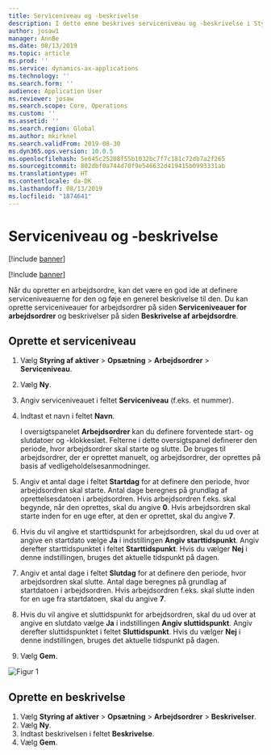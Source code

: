 ```yaml
---
title: Serviceniveau og -beskrivelse
description: I dette emne beskrives serviceniveau og -beskrivelse i Styring af aktiver.
author: josaw1
manager: AnnBe
ms.date: 08/13/2019
ms.topic: article
ms.prod: ''
ms.service: dynamics-ax-applications
ms.technology: ''
ms.search.form: ''
audience: Application User
ms.reviewer: josaw
ms.search.scope: Core, Operations
ms.custom: ''
ms.assetid: ''
ms.search.region: Global
ms.author: mkirknel
ms.search.validFrom: 2019-08-30
ms.dyn365.ops.version: 10.0.5
ms.openlocfilehash: 5e645c25208f55b1032bc7f7c181c72db7a2f265
ms.sourcegitcommit: 802dbf0a744d70f9e546632d419415b0993331ab
ms.translationtype: HT
ms.contentlocale: da-DK
ms.lasthandoff: 08/13/2019
ms.locfileid: "1874641"
---
```

# <a name="service-level-and-description"></a>Serviceniveau og -beskrivelse

[!include [banner](../../includes/banner.md)]

[!include [banner](../../includes/preview-banner.md)]

Når du opretter en arbejdsordre, kan det være en god ide at definere serviceniveauerne for den og føje en generel beskrivelse til den. Du kan oprette serviceniveauer for arbejdsordrer på siden **Serviceniveauer for arbejdsordrer** og beskrivelser på siden **Beskrivelse af arbejdsordre**.

## <a name="create-a-service-level"></a>Oprette et serviceniveau

1. Vælg **Styring af aktiver** \> **Opsætning** \> **Arbejdsordrer** \> **Serviceniveau**.
2. Vælg **Ny**.
3. Angiv serviceniveauet i feltet **Serviceniveau** (f.eks. et nummer).
4. Indtast et navn i feltet **Navn**.

    I oversigtspanelet **Arbejdsordrer** kan du definere forventede start- og slutdatoer og -klokkeslæt. Felterne i dette oversigtspanel definerer den periode, hvor arbejdsordrer skal starte og slutte. De bruges til arbejdsordrer, der er oprettet manuelt, og arbejdsordrer, der oprettes på basis af vedligeholdelsesanmodninger. 

5. Angiv et antal dage i feltet **Startdag** for at definere den periode, hvor arbejdsordren skal starte. Antal dage beregnes på grundlag af oprettelsesdatoen i arbejdsordren. Hvis arbejdsordren f.eks. skal begynde, når den oprettes, skal du angive **0**. Hvis arbejdsordren skal starte inden for en uge efter, at den er oprettet, skal du angive **7**.
6. Hvis du vil angive et starttidspunkt for arbejdsordren, skal du ud over at angive en startdato vælge **Ja** i indstillingen **Angiv starttidspunkt**. Angiv derefter starttidspunktet i feltet **Starttidspunkt**. Hvis du vælger **Nej** i denne indstillingen, bruges det aktuelle tidspunkt på dagen.
7. Angiv et antal dage i feltet **Slutdag** for at definere den periode, hvor arbejdsordren skal slutte. Antal dage beregnes på grundlag af startdatoen i arbejdsordren. Hvis arbejdsordren f.eks. skal slutte inden for en uge fra startdatoen, skal du angive **7**.
8. Hvis du vil angive et sluttidspunkt for arbejdsordren, skal du ud over at angive en slutdato vælge **Ja** i indstillingen **Angiv sluttidspunkt**. Angiv derefter sluttidspunktet i feltet **Sluttidspunkt**. Hvis du vælger **Nej** i denne indstillingen, bruges det aktuelle tidspunkt på dagen.
9. Vælg **Gem**.

![Figur 1](media/19-setup-for-work-orders.png)

## <a name="create-a-description"></a>Oprette en beskrivelse

1. Vælg **Styring af aktiver** \> **Opsætning** \> **Arbejdsordrer** \> **Beskrivelser**.
2. Vælg **Ny**.
3. Indtast beskrivelsen i feltet **Beskrivelse**.
4. Vælg **Gem**.
